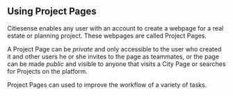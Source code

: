 ## Using Project Pages

Citiesense enables any user with an account to create a webpage for a real estate or planning project. These webpages are called Project Pages. 

A Project Page can be _private_ and only accessible to the user who created it and other users he or she invites to the page as teammates, or the page can be made _public_ and visible to anyone that visits a City Page or searches for Projects on the platform. 

Project Pages can used to improve the workflow of a variety of tasks. 
